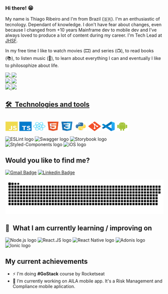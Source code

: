 ### Hi there! 😁

My name is Thiago Ribeiro and I'm from Brazil (🇧🇷). I'm an enthusiastic of tecnology. Dependant of knowledge. I don't have fear about changes, even because I changed from +10 years Mainframe dev to mobile dev and I've always loved to produce a lot of content during my career. I'm Tech Lead at [JHSF](https://jhsf.com.br/).

In my free time I like to watch movies (🎞️) and series (📺), to read books (📚), to listen music (🎵), to learn about everything I can and eventually I like to philosophize about life.

 <div>
  <a href="https://github.com/thiagosrib">
  <img height="180em" src="https://github-readme-stats.vercel.app/api?username=thiagosrib&show_icons=true&theme=tokyonight&include_all_commits=true&count_private=true"/>
  <img height="180em" src="https://github-readme-stats.vercel.app/api/top-langs/?username=thiagosrib&layout=compact&langs_count=7&theme=tokyonight"/>
 </div>
 
 <div>
  <a href="https://github.com/asseama">
  <img height="180em" src="https://github-readme-stats.vercel.app/api?company=asseama&username=thiagosrib&show_icons=true&theme=tokyonight&include_all_commits=true&count_private=true"/>
  <img height="180em" src="https://github-readme-stats.vercel.app/api/top-langs/?username=thiagosrib&layout=compact&langs_count=7&theme=tokyonight"/>
 </div>
 
 <div>
  <a href="https://github.com/dutracode">
  <img height="180em" src="https://github-readme-stats.vercel.app/api?username=thiagosrib&show_icons=true&theme=tokyonight&include_all_commits=true&count_private=true"/>
  <img height="180em" src="https://github-readme-stats.vercel.app/api/top-langs/?username=thiagosrib&layout=compact&langs_count=7&theme=tokyonight"/>
 </div>

## 🛠  Technologies and tools

<a name="tech_tools"></a>
 
<div style="display: inline_block"><br>
 <img align="center" alt="Thiago-Js" height="30" width="40" src="https://raw.githubusercontent.com/devicons/devicon/master/icons/javascript/javascript-plain.svg">
 <img align="center" alt="Thiago-Ts" height="30" width="40" src="https://raw.githubusercontent.com/devicons/devicon/master/icons/typescript/typescript-plain.svg">
 <img align="center" alt="Thiago-React" height="30" width="40" src="https://raw.githubusercontent.com/devicons/devicon/master/icons/react/react-original.svg">
 <img align="center" alt="Thiago-HTML" height="30" width="40" src="https://raw.githubusercontent.com/devicons/devicon/master/icons/html5/html5-original.svg">
 <img align="center" alt="Thiago-CSS" height="30" width="40" src="https://raw.githubusercontent.com/devicons/devicon/master/icons/css3/css3-original.svg">
 <img align="center" alt="Thiago-Python" height="30" width="40" src="https://raw.githubusercontent.com/devicons/devicon/master/icons/python/python-original.svg">
 <img align="center" alt="Thiago-Python" height="30" width="40" src="https://raw.githubusercontent.com/devicons/devicon/master/icons/git/git-original.svg">
 <img align="center" alt="Thiago-Python" height="30" width="40" src="https://raw.githubusercontent.com/devicons/devicon/master/icons/vscode/vscode-original.svg">
 <img align="center" alt="Thiago-Python" height="30" width="40" src="https://raw.githubusercontent.com/devicons/devicon/master/icons/android/android-original.svg">
</div>

<div style="display: inline_block"><br>
 <img src="https://img.shields.io/badge/ESLint-282C34?logo=eslint&logoColor=4B32C3" alt="ESLint logo" title="ESLint" height="25" />
 <img src="https://img.shields.io/badge/swagger-282C34?logo=swagger&logoColor=63db2a" alt="Swagger logo" title="Swagger" height="25" />
 <img src="https://img.shields.io/badge/storybook-282C34?logo=storybook&logoColor=e54e8d" alt="Storybook logo" title="Storybook" height="25" />
 <img src="https://img.shields.io/badge/Styled%20Components-282C34?logo=styled-components&logoColor=ffffff" alt="Styled-Components logo" title="Styled Components" height="25" />
 <img src="https://img.shields.io/badge/iOS-282C34?logo=ios&logoColor=ffffff" alt="iOS logo" title="iOS" height="25" />
</div>

## Would you like to find me?

[![Gmail Badge](https://img.shields.io/badge/-thiago.srib@gmail.com-c14438?style=flat-square&logo=Gmail&logoColor=white&link=mailto:thiago.srib@gmail.com)](mailto:thiago.srib@gmail.com)
[![Linkedin Badge](https://img.shields.io/badge/-Thiago%20Ribeiro-blue?style=flat-square&logo=Linkedin&logoColor=white&link=https://www.linkedin.com/in/thiago-s-ribeiro/)](https://www.linkedin.com/in/thiago-s-ribeiro/)
 <div>
<!--   <a href = "mailto:thiago.srib@gmail.com"><img src="https://img.shields.io/badge/-Gmail-%23333?style=for-the-badge&logo=gmail&logoColor=white" target="_blank"></a>
  <a href="https://www.linkedin.com/in/thiago-ribeiro-1279234a/" target="_blank"><img src="https://img.shields.io/badge/-LinkedIn-%230077B5?style=for-the-badge&logo=linkedin&logoColor=white" target="_blank"></a>  -->
 
  ![Snake animation](https://github.com/thiagosrib/thiagosrib/blob/output/github-contribution-grid-snake.svg)
</div>

<a name="learning-now"></a>

## 📖  What I am currently learning / improving on

<div style="display: inline_block">
 <img src="https://img.shields.io/badge/Node.js-282C34?logo=node.js&logoColor=339933" alt="Node.js logo" title="Node.js" height="25" />
 <img src="https://img.shields.io/badge/React.JS-282C34?logo=react&logoColor=06bcee" alt="React.JS logo" title="React.JS" height="25" />
 <img src="https://img.shields.io/badge/React%20Native-282C34?logo=react&logoColor=06bcee" alt="React Native logo" title="React Native" height="25" />
 <img src="https://img.shields.io/badge/Adonis-282C34?logo=adonisjs&logoColor=FFFFFF" alt="Adonis logo" title="Adonis" height="25" />
 <img src="https://img.shields.io/badge/Ionic-282C34?logo=ionic&logoColor=4a8bfc" alt="Ionic logo" title="Ionic" height="25" />
</div>

## My current achievements

- ⚡ I'm doing **#GoStack** course by Rocketseat
- 🔭 I’m currently working on AILA mobile app. It's a Risk Management and Compliance mobile aplication.
<!-- - 🌱 I’m currently learning more about Node.js, ReactJS, React Native, Ionic and Scrum framework -->

<!--
**thiagosrib/thiagosrib** is a ✨ _special_ ✨ repository because its `README.md` (this file) appears on your GitHub profile.

Here are some ideas to get you started:

- 🔭 I’m currently working on ...
- 🌱 I’m currently learning ...
- 👯 I’m looking to collaborate on ...
- 🤔 I’m looking for help with ...
- 💬 Ask me about ...
- 📫 How to reach me: ...
- 😄 Pronouns: ...
- ⚡ Fun fact: ...
-->
